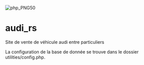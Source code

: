 ![php_PNG50](https://user-images.githubusercontent.com/43074465/98482536-5ec24100-2202-11eb-97a8-6e343988fcea.png)
# audi_rs
Site de vente de véhicule audi entre particuliers

La configuration de la base de donnée se trouve dans le dossier utilities/config.php.
